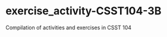 # exercise_activity-CSST104-3B
Compilation of activities and exercises in CSST 104

<html>
<head>
    <title>Button Links</title>
    <style>
        /* Style the button container */
        .btn-container {
            overflow: hidden;
            border: 1px solid #ccc;
            background-color: #f1f1f1;
        }

        /* Style the buttons */
        .btn-container button {
            background-color: inherit;
            float: left;
            border: none;
            outline: none;
            cursor: pointer;
            padding: 14px 16px;
            transition: 0.3s;
        }

        /* Change background color of buttons on hover */
        .btn-container button:hover {
            background-color: #ddd;
        }

        /* Create an active/current button class */
        .btn-container button.active {
            background-color: #ccc;
        }
    </style>
</head>
<body>

<div class="btn-container">
    <button class="btn" onclick="openLink('https://github.com/laganzonj/exercise_activity-CSST104-3B/commit/ee868a6be03ac46869f448ceaf9ff07abadce1a4')" id="btn1">Link 1</button>
    <button class="btn" onclick="openLink('https://www.example.com/link2')" id="btn2">Link 2</button>
    <button class="btn" onclick="openLink('https://www.example.com/link3')" id="btn3">Link 3</button>
</div>

<script>
    function openLink(url) {
        window.location.href = url;
    }
</script>

</body>
</html>
